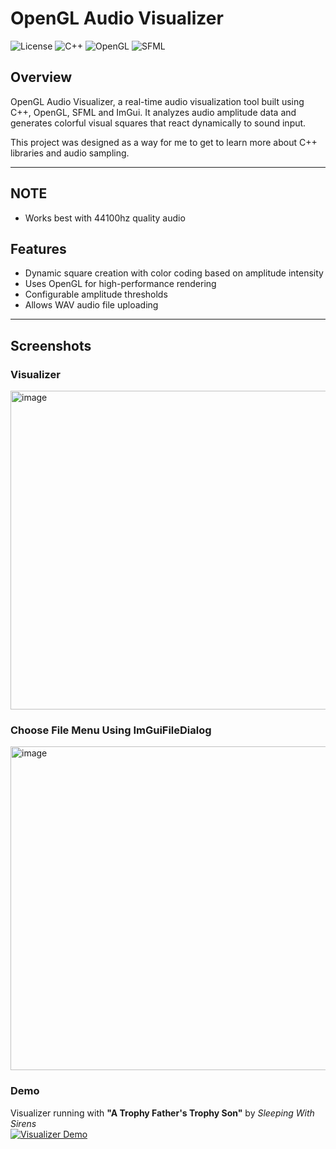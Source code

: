 # OpenGL Audio Visualizer

![License](https://img.shields.io/badge/license-MIT-green)
![C++](https://img.shields.io/badge/language-C++-blue)
![OpenGL](https://img.shields.io/badge/graphics-OpenGL-orange)
![SFML](https://img.shields.io/badge/audio-SFML-lightgrey)

## Overview

OpenGL Audio Visualizer, a real-time audio visualization tool built using C++, OpenGL, SFML and ImGui. It analyzes audio amplitude data and generates colorful visual squares that react dynamically to sound input.

This project was designed as a way for me to get to learn more about C++ libraries and audio sampling.

---

## NOTE
- Works best with 44100hz quality audio

## Features

- Dynamic square creation with color coding based on amplitude intensity
- Uses OpenGL for high-performance rendering
- Configurable amplitude thresholds
- Allows WAV audio file uploading

---

## Screenshots

### Visualizer
<img width="667" height="510" alt="image" align="center" src="https://github.com/user-attachments/assets/6924191e-94d3-4e93-892d-9fe1e2b172aa" />

### Choose File Menu Using ImGuiFileDialog
<img width="670" height="518" alt="image" align="center" src="https://github.com/user-attachments/assets/f476c187-9186-4ce3-8878-7123940bffc1" />

### Demo

Visualizer running with **"A Trophy Father's Trophy Son"** by *Sleeping With Sirens*  
[![Visualizer Demo](https://img.youtube.com/vi/Owa3T26531w/0.jpg)](https://youtu.be/Owa3T26531w)
